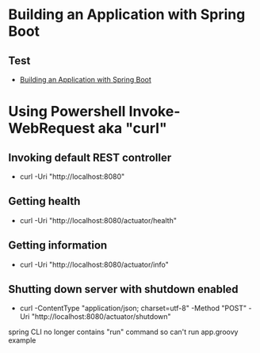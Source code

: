 # Building an Application with Spring Boot
## Test

* [Building an Application with Spring Boot](https://spring.io/guides/gs/spring-boot/)

# Using Powershell Invoke-WebRequest aka "curl" 

## Invoking default REST controller
* curl -Uri "http://localhost:8080"
## Getting health
* curl -Uri "http://localhost:8080/actuator/health"
## Getting information
* curl -Uri "http://localhost:8080/actuator/info"
## Shutting down server with shutdown enabled
* curl -ContentType "application/json; charset=utf-8" -Method "POST" -Uri "http://localhost:8080/actuator/shutdown"

spring CLI no longer contains "run" command so can't run app.groovy example